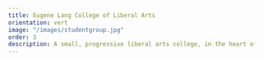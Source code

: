 ```yaml
---
title: Eugene Lang College of Liberal Arts
orientation: vert
image: "/images/studentgroup.jpg"
order: 3
description: A small, progressive liberal arts college, in the heart of NYC, designed for fiercely independent scholars. At Lang, scholarly rigor meets intellectual freedom.
--- 
```

